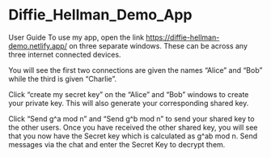 # Diffie_Hellman_Demo_App

User Guide
To use my app, open the link https://diffie-hellman-demo.netlify.app/ on three separate windows. These can be across any three internet connected devices.

You will see the first two connections are given the names “Alice” and “Bob” while the third is given “Charlie”.

Click “create my secret key” on the “Alice” and “Bob” windows to create your private key. This will also generate your corresponding shared key.

Click “Send g^a mod n” and “Send g^b mod n” to send your shared key to the other users. Once you have received the other shared key, you will see that you now have the Secret key which is calculated as g^ab mod n.
Send messages via the chat and enter the Secret Key to decrypt them.
